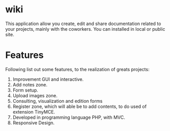 # wiki
This application allow you create, edit and share documentation related to your projects, mainly with the coworkers. You can installed in local or public site.
# Features
Following list out some features, to the realization of greats projects:
1. Improvement GUI and interactive.
2. Add notes zone.
3. Form setup.
4. Upload images zone.
5. Consulting, visualization and edition forms
6. Register zone, which will able be to add contents, to do used of extension TinyMCE.
7. Developed in programming language PHP, with MVC.
8. Responsive Design.


